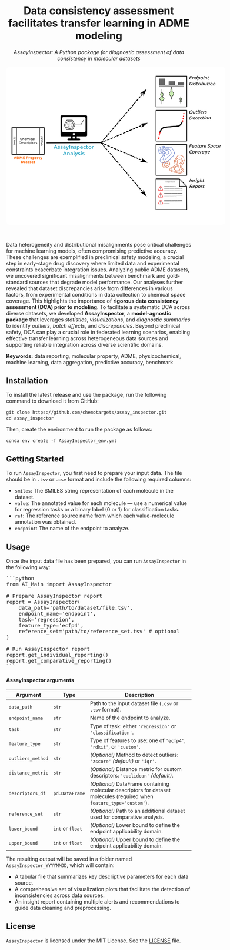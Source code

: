 <div align="center">
  <h1>
    Data consistency assessment facilitates transfer learning in ADME modeling
  </h1>
  <p><i>AssayInspector: A Python package for diagnostic assessment of data consistency in molecular datasets</i></p>
</div>

<div align="center">
	<div style="background-color: white; display: inline-block; padding: 10px; border-radius: 10px; width:60vw">
		<img src="https://github.com/chemotargets/assay_inspector/blob/master/AssayInspector.png?raw=true" alt="AssayInspector">
	</div>
</div>

&nbsp;

Data heterogeneity and distributional misalignments pose critical challenges for machine learning models, often compromising predictive accuracy. These challenges are exemplified in preclinical safety modeling, a crucial step in early-stage drug discovery where limited data and experimental constraints exacerbate integration issues. Analyzing public ADME datasets, we uncovered significant misalignments between benchmark and gold-standard sources that degrade model performance. Our analyses further revealed that dataset discrepancies arise from differences in various factors, from experimental conditions in data collection to chemical space coverage. This highlights the importance of **rigorous data consistency assessment (DCA) prior to modeling**. To facilitate a systematic DCA across diverse datasets, we developed **AssayInspector**, a **model-agnostic package** that leverages *statistics*, *visualizations*, and *diagnostic summaries* to identify *outliers*, *batch effects*, and *discrepancies*. Beyond preclinical safety, DCA can play a crucial role in federated learning scenarios, enabling effective transfer learning across heterogeneous data sources and supporting reliable integration across diverse scientific domains.

**Keywords:** data reporting, molecular property, ADME, physicochemical, machine learning, data aggregation, predictive accuracy, benchmark

## Installation

To install the latest release and use the package, run the following command to download it from GitHub:  
```
git clone https://github.com/chemotargets/assay_inspector.git
cd assay_inspector
```

Then, create the environment to run the package as follows: 
```
conda env create -f AssayInspector_env.yml
```

## Getting Started

To run `AssayInspector`, you first need to prepare your input data. The file should be in `.tsv` or `.csv` format and include the following required columns:
* `smiles`: The SMILES string representation of each molecule in the dataset.
* `value`: The annotated value for each molecule — use a numerical value for regression tasks or a binary label (0 or 1) for classification tasks.
* `ref`: The reference source name from which each value-molecule annotation was obtained.
* `endpoint`: The name of the endpoint to analyze.

## Usage

Once the input data file has been prepared, you can run `AssayInspector` in the following way:

<pre>
```python
from AI_Main import AssayInspector

# Prepare AssayInspector report
report = AssayInspector(
	data_path='path/to/dataset/file.tsv',
	endpoint_name='endpoint',
	task='regression',
	feature_type='ecfp4',
	reference_set='path/to/reference_set.tsv' # optional
)

# Run AssayInspector report
report.get_individual_reporting()
report.get_comparative_reporting()
```
</pre>

#### AssayInspector arguments

| Argument | Type | Description |
| --- | --- | --- |
| `data_path` | `str` | Path to the input dataset file (`.csv` or `.tsv` format). |
| `endpoint_name` | `str` | Name of the endpoint to analyze. |
| `task` | `str` | Type of task: either `'regression'` or `'classification'`. |
| `feature_type` | `str` | Type of features to use: one of `'ecfp4'`, `'rdkit'`, or `'custom'`. |
| `outliers_method` | `str` | *(Optional)* Method to detect outliers: `'zscore'` *(default)* or `'iqr'`. |
| `distance_metric` | `str` | *(Optional)* Distance metric for custom descriptors: `'euclidean'` *(default)*. |
| `descriptors_df` | `pd.DataFrame` | *(Optional)* DataFrame containing molecular descriptors for dataset molecules (required when `feature_type='custom'`). |
| `reference_set` | `str` | *(Optional)* Path to an additional dataset used for comparative analysis. |
| `lower_bound` | `int` or `float` | *(Optional)* Lower bound to define the endpoint applicability domain. |
| `upper_bound` | `int` or `float` | *(Optional)* Upper bound to define the endpoint applicability domain. |

The resulting output will be saved in a folder named `AssayInspector_YYYYMMDD`, which will contain:
- A tabular file that summarizes key descriptive parameters for each data source.
- A comprehensive set of visualization plots that facilitate the detection of inconsistencies across data sources.
- An insight report containing multiple alerts and recommendations to guide data cleaning and preprocessing.

## License

`AssayInspector` is licensed under the MIT License. See the [LICENSE](./LICENSE.md) file.

<!--
## Cite us
Please cite [our paper](url) if you use *AssayInspector* in your own work:

```
@article {TAG,
         title = {Data consistency assessment facilitates transfer learning in ADME modeling},
         author = {Parrondo-Pizarro, Raquel and Menestrina, Luca and Garcia-Serna, Ricard and Fernández-Torras, Adrià and Mestres, Jordi},
         journal = {Journal},
         volume = {Vol},
         year = {Year},
         doi = {doi},
         URL = {url},
         publisher = {Publisher},
}
```
-->